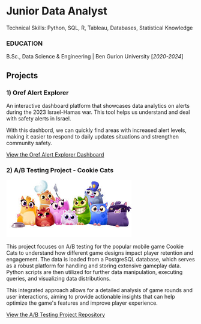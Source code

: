 # Junior Data Analyst
Technical Skills: Python, SQL, R, Tableau, Databases, Statistical Knowledge

### EDUCATION
B.Sc., Data Science & Engineering | Ben Gurion University [_2020-2024_]


## Projects

### 1) Oref Alert Explorer


An interactive dashboard platform that showcases data analytics on alerts during the 2023 Israel-Hamas war.
This tool helps us understand and deal with safety alerts in Israel.

With this dashbord, we can quickly find areas with increased alert levels, making it easier to respond to daily updates situations and strengthen community safety.

[View the Oref Alert Explorer Dashboard](https://public.tableau.com/views/OrefAlertsExplorer/Dashboard1?:language=en-US&publish=yes&:sid=&:redirect=auth&:display_count=n&:origin=viz_share_link)


### 2) A/B Testing Project - Cookie Cats

![image](https://raw.githubusercontent.com/hayuntal/portfolio/main/assets/img/cookiecats.jfif)


This project focuses on A/B testing for the popular mobile game Cookie Cats to understand how different game designs impact player retention and engagement. The data is loaded from a PostgreSQL database, which serves as a robust platform for handling and storing extensive gameplay data. Python scripts are then utilized for further data manipulation, executing queries, and visualizing data distributions.

This integrated approach allows for a detailed analysis of game rounds and user interactions, aiming to provide actionable insights that can help optimize the game's features and improve player experience.

[View the A/B Testing Project Repository](https://github.com/hayuntal/CookieCats_AB_Testing)

